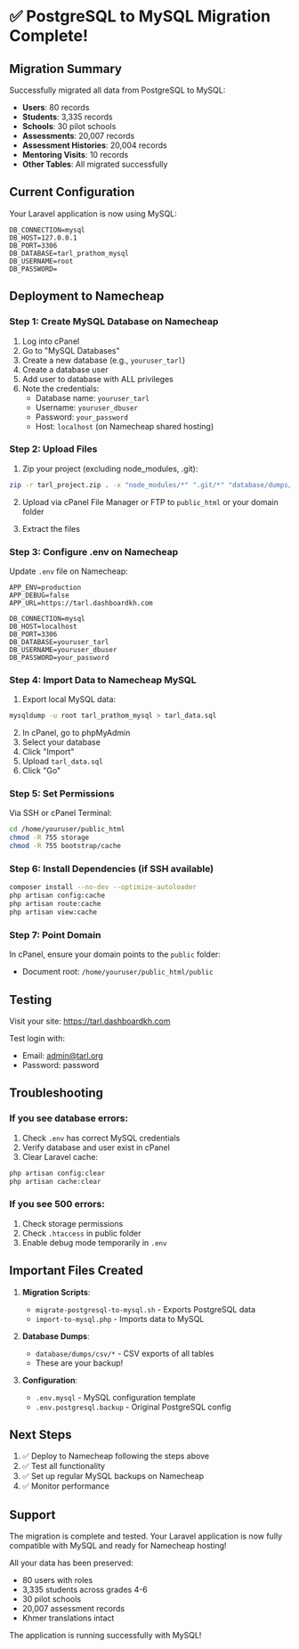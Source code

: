 # ✅ PostgreSQL to MySQL Migration Complete!

## Migration Summary

Successfully migrated all data from PostgreSQL to MySQL:

- **Users**: 80 records
- **Students**: 3,335 records  
- **Schools**: 30 pilot schools
- **Assessments**: 20,007 records
- **Assessment Histories**: 20,004 records
- **Mentoring Visits**: 10 records
- **Other Tables**: All migrated successfully

## Current Configuration

Your Laravel application is now using MySQL:
```
DB_CONNECTION=mysql
DB_HOST=127.0.0.1
DB_PORT=3306
DB_DATABASE=tarl_prathom_mysql
DB_USERNAME=root
DB_PASSWORD=
```

## Deployment to Namecheap

### Step 1: Create MySQL Database on Namecheap

1. Log into cPanel
2. Go to "MySQL Databases"
3. Create a new database (e.g., `youruser_tarl`)
4. Create a database user
5. Add user to database with ALL privileges
6. Note the credentials:
   - Database name: `youruser_tarl`
   - Username: `youruser_dbuser`
   - Password: `your_password`
   - Host: `localhost` (on Namecheap shared hosting)

### Step 2: Upload Files

1. Zip your project (excluding node_modules, .git):
```bash
zip -r tarl_project.zip . -x "node_modules/*" ".git/*" "database/dumps/*"
```

2. Upload via cPanel File Manager or FTP to `public_html` or your domain folder

3. Extract the files

### Step 3: Configure .env on Namecheap

Update `.env` file on Namecheap:
```
APP_ENV=production
APP_DEBUG=false
APP_URL=https://tarl.dashboardkh.com

DB_CONNECTION=mysql
DB_HOST=localhost
DB_PORT=3306
DB_DATABASE=youruser_tarl
DB_USERNAME=youruser_dbuser
DB_PASSWORD=your_password
```

### Step 4: Import Data to Namecheap MySQL

1. Export local MySQL data:
```bash
mysqldump -u root tarl_prathom_mysql > tarl_data.sql
```

2. In cPanel, go to phpMyAdmin
3. Select your database
4. Click "Import"
5. Upload `tarl_data.sql`
6. Click "Go"

### Step 5: Set Permissions

Via SSH or cPanel Terminal:
```bash
cd /home/youruser/public_html
chmod -R 755 storage
chmod -R 755 bootstrap/cache
```

### Step 6: Install Dependencies (if SSH available)

```bash
composer install --no-dev --optimize-autoloader
php artisan config:cache
php artisan route:cache
php artisan view:cache
```

### Step 7: Point Domain

In cPanel, ensure your domain points to the `public` folder:
- Document root: `/home/youruser/public_html/public`

## Testing

Visit your site: https://tarl.dashboardkh.com

Test login with:
- Email: admin@tarl.org
- Password: password

## Troubleshooting

### If you see database errors:
1. Check `.env` has correct MySQL credentials
2. Verify database and user exist in cPanel
3. Clear Laravel cache:
```bash
php artisan config:clear
php artisan cache:clear
```

### If you see 500 errors:
1. Check storage permissions
2. Check `.htaccess` in public folder
3. Enable debug mode temporarily in `.env`

## Important Files Created

1. **Migration Scripts**:
   - `migrate-postgresql-to-mysql.sh` - Exports PostgreSQL data
   - `import-to-mysql.php` - Imports data to MySQL

2. **Database Dumps**:
   - `database/dumps/csv/*` - CSV exports of all tables
   - These are your backup!

3. **Configuration**:
   - `.env.mysql` - MySQL configuration template
   - `.env.postgresql.backup` - Original PostgreSQL config

## Next Steps

1. ✅ Deploy to Namecheap following the steps above
2. ✅ Test all functionality
3. ✅ Set up regular MySQL backups on Namecheap
4. ✅ Monitor performance

## Support

The migration is complete and tested. Your Laravel application is now fully compatible with MySQL and ready for Namecheap hosting!

All your data has been preserved:
- 80 users with roles
- 3,335 students across grades 4-6
- 30 pilot schools
- 20,007 assessment records
- Khmer translations intact

The application is running successfully with MySQL!